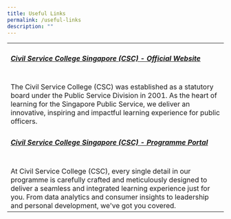 ```yaml
---
title: Useful Links
permalink: /useful-links
description: ""
---
```

<table>
	<tr>
		<td>
			<h5><a href="https://www.csc.gov.sg">Civil Service College Singapore (CSC) - Official Website</a></h5>
		<br>The Civil Service College (CSC) was established as a statutory board under the Public Service Division in 2001. As the heart of learning for the Singapore Public Service, we deliver an innovative, inspiring and impactful learning experience for public officers.
	</td>
</tr>

<tr>
	<td>
		<h5><a href="https://register.csc.gov.sg">Civil Service College Singapore (CSC) - Programme Portal </a></h5>
		<br> At Civil Service College (CSC), every single detail in our programme is carefully crafted and meticulously designed to deliver a seamless and integrated learning experience just for you. From data analytics and consumer insights to leadership and personal development, we've got you covered. 
	</td>
</tr>


</table>